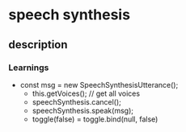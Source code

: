 # speech synthesis

## description


### Learnings

- const msg = new SpeechSynthesisUtterance();
    - this.getVoices(); // get all voices
    -  speechSynthesis.cancel();
    - speechSynthesis.speak(msg);
    - toggle(false)  = toggle.bind(null, false)
    